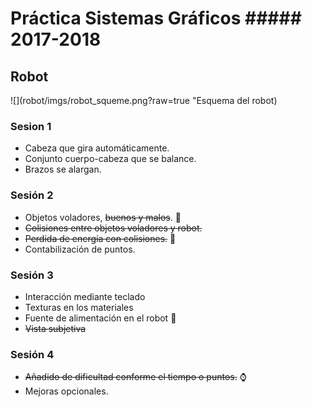 # Práctica Sistemas Gráficos ##### 2017-2018
## Robot


![](robot/imgs/robot_squeme.png?raw=true "Esquema del robot)

### Sesion 1
 * Cabeza que gira automáticamente.
 * Conjunto cuerpo-cabeza que se balance.
 * Brazos se alargan.

### Sesión 2
 * Objetos voladores, ~~buenos y malos~~.  :space_invader:
 * ~~Colisiones entre objetos voladores y robot.~~
 * ~~Perdida de energía con colisiones.~~  :battery:
 * Contabilización de puntos.

### Sesión 3
 * Interacción mediante teclado
 * Texturas en los materiales
 * Fuente de alimentación en el robot  :electric_plug:
 * ~~Vista subjetiva~~

### Sesión 4
 * ~~Añadido de dificultad conforme el tiempo o puntos.~~  :watch:
 * Mejoras opcionales.